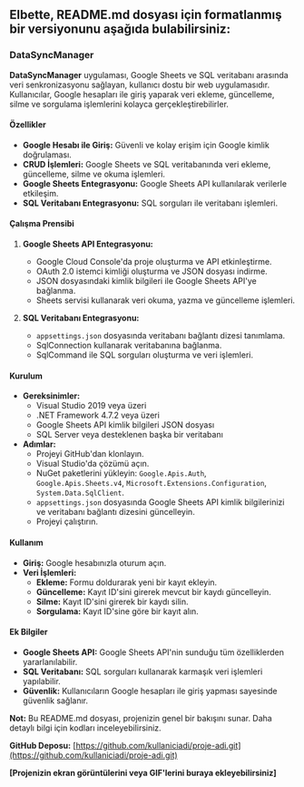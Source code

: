## **Elbette, README.md dosyası için formatlanmış bir versiyonunu aşağıda bulabilirsiniz:**

### **DataSyncManager**

**DataSyncManager** uygulaması, Google Sheets ve SQL veritabanı arasında veri senkronizasyonu sağlayan, kullanıcı dostu bir web uygulamasıdır. Kullanıcılar, Google hesapları ile giriş yaparak veri ekleme, güncelleme, silme ve sorgulama işlemlerini kolayca gerçekleştirebilirler.

#### **Özellikler**

* **Google Hesabı ile Giriş:** Güvenli ve kolay erişim için Google kimlik doğrulaması.
* **CRUD İşlemleri:** Google Sheets ve SQL veritabanında veri ekleme, güncelleme, silme ve okuma işlemleri.
* **Google Sheets Entegrasyonu:** Google Sheets API kullanılarak verilerle etkileşim.
* **SQL Veritabanı Entegrasyonu:** SQL sorguları ile veritabanı işlemleri.

#### **Çalışma Prensibi**

1. **Google Sheets API Entegrasyonu:**
   * Google Cloud Console'da proje oluşturma ve API etkinleştirme.
   * OAuth 2.0 istemci kimliği oluşturma ve JSON dosyası indirme.
   * JSON dosyasındaki kimlik bilgileri ile Google Sheets API'ye bağlanma.
   * Sheets servisi kullanarak veri okuma, yazma ve güncelleme işlemleri.

2. **SQL Veritabanı Entegrasyonu:**
   * `appsettings.json` dosyasında veritabanı bağlantı dizesi tanımlama.
   * SqlConnection kullanarak veritabanına bağlanma.
   * SqlCommand ile SQL sorguları oluşturma ve veri işlemleri.

#### **Kurulum**

* **Gereksinimler:**
   * Visual Studio 2019 veya üzeri
   * .NET Framework 4.7.2 veya üzeri
   * Google Sheets API kimlik bilgileri JSON dosyası
   * SQL Server veya desteklenen başka bir veritabanı
* **Adımlar:**
   * Projeyi GitHub'dan klonlayın.
   * Visual Studio'da çözümü açın.
   * NuGet paketlerini yükleyin: `Google.Apis.Auth`, `Google.Apis.Sheets.v4`, `Microsoft.Extensions.Configuration`, `System.Data.SqlClient`.
   * `appsettings.json` dosyasında Google Sheets API kimlik bilgilerinizi ve veritabanı bağlantı dizesini güncelleyin.
   * Projeyi çalıştırın.

#### **Kullanım**

* **Giriş:** Google hesabınızla oturum açın.
* **Veri İşlemleri:**
   * **Ekleme:** Formu doldurarak yeni bir kayıt ekleyin.
   * **Güncelleme:** Kayıt ID'sini girerek mevcut bir kaydı güncelleyin.
   * **Silme:** Kayıt ID'sini girerek bir kaydı silin.
   * **Sorgulama:** Kayıt ID'sine göre bir kayıt alın.

#### **Ek Bilgiler**

* **Google Sheets API:** Google Sheets API'nin sunduğu tüm özelliklerden yararlanılabilir.
* **SQL Veritabanı:** SQL sorguları kullanarak karmaşık veri işlemleri yapılabilir.
* **Güvenlik:** Kullanıcıların Google hesapları ile giriş yapması sayesinde güvenlik sağlanır.

**Not:** Bu README.md dosyası, projenizin genel bir bakışını sunar. Daha detaylı bilgi için kodları inceleyebilirsiniz.

**GitHub Deposu:** [https://github.com/kullaniciadi/proje-adi.git](https://github.com/kullaniciadi/proje-adi.git)

**[Projenizin ekran görüntülerini veya GIF'lerini buraya ekleyebilirsiniz]**

